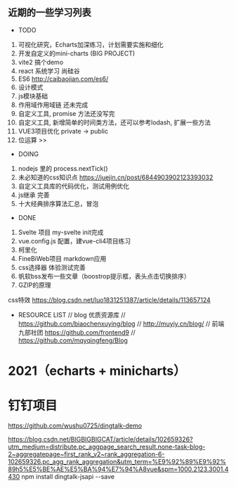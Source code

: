 ## 近期的一些学习列表

* TODO
1. 可视化研究，Echarts加深练习，计划需要实施和细化
2. 开发自定义的mini-charts (BIG PROJECT)
3. vite2 搞个demo
4. react 系统学习 尚硅谷
5. ES6 http://caibaojian.com/es6/
6. 设计模式 
7.  js模块基础 
8.  作用域作用域链 还未完成 
9.  自定义工具, promise 方法还没写完
10. 自定义工具, 新增简单的时间类方法，还可以参考lodash, 扩展一些方法
11. VUE3项目优化 private -> public
12. 位运算 >>

* DOING
1. nodejs 里的 process.nextTick()
2. 未必知道的css知识点 https://juejin.cn/post/6844903902123393032
3. 自定义工具库的代码优化，测试用例优化
4. js继承 完善
5. 十大经典排序算法汇总，冒泡

* DONE
1. Svelte 项目 my-svelte init完成
2. vue.config.js 配置，建vue-cli4项目练习
3. 柯里化 
4. FineBiWeb项目 markdown应用
5. css选择器 体验测试完善
6. 帆软bss发布一些文章（boostrop提示框，表头点击切换排序）
7. GZIP的原理

css特效
https://blog.csdn.net/luo1831251387/article/details/113657124

* RESOURCE LIST
// blog 优质资源库
// https://github.com/biaochenxuying/blog
// http://muyiy.cn/blog/
// 前端九部社团 https://github.com/frontend9
// https://github.com/mqyqingfeng/Blog

# 2021（echarts + minicharts）
# 钉钉项目
https://github.com/wushu0725/dingtalk-demo

https://blog.csdn.net/BIGBIGBIGCAT/article/details/102659326?utm_medium=distribute.pc_aggpage_search_result.none-task-blog-2~aggregatepage~first_rank_v2~rank_aggregation-6-102659326.pc_agg_rank_aggregation&utm_term=%E9%92%89%E9%92%89h5%E5%BE%AE%E5%BA%94%E7%94%A8vue&spm=1000.2123.3001.4430
npm install dingtalk-jsapi --save


